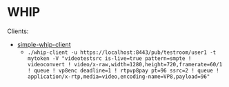 # WHIP

Clients:

* [simple-whip-client](https://github.com/meetecho/simple-whip-client)
    - `./whip-client -u https://localhost:8443/pub/testroom/user1 -t mytoken -V "videotestsrc is-live=true pattern=smpte ! videoconvert ! video/x-raw,width=1280,height=720,framerate=60/1 ! queue ! vp8enc deadline=1 ! rtpvp8pay pt=96 ssrc=2 ! queue ! application/x-rtp,media=video,encoding-name=VP8,payload=96"`
